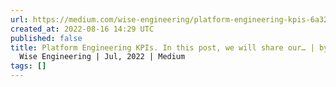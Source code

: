 ```yaml
---
url: https://medium.com/wise-engineering/platform-engineering-kpis-6a3215f0ee14
created_at: 2022-08-16 14:29 UTC
published: false
title: Platform Engineering KPIs. In this post, we will share our… | by Lambros |
  Wise Engineering | Jul, 2022 | Medium
tags: []
---
```



